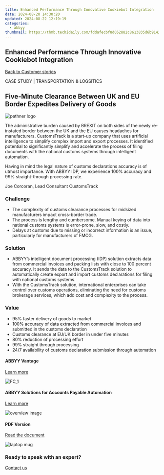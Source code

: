 ```yaml
---
title: Enhanced Performance Through Innovative Cookiebot Integration
date: 2024-08-20 14:30:20
updated: 2024-08-22 12:19:19
categories:
  - abbyy
thumbnail: https://thmb.techidaily.com/fddafecbf8d052882c8613835d6b91422875b8a8af17428f6e6ddf368419a301.jpg
---
```


## Enhanced Performance Through Innovative Cookiebot Integration

[Back to Customer stories](https://tools.techidaily.com/abbyy/products/)

CASE STUDY | TRANSPORTATION & LOGSITICS

## Five-Minute Clearance Between UK and EU Border Expedites Delivery of Goods

![pathner logo](https://content.abbyy.com/-/media/project/abbyy/abbyy/insights/customer-stories/white-logos/customstrack_logo_2024_white.png?h=32&iar=0&w=120)

The administrative burden caused by BREXIT on both sides of the newly re-instated border between the UK and the EU causes headaches for manufacturers. CustomsTrack is a start-up company that uses artificial intelligence to simplify complex import and export processes. It identified potential to significantly simplify and accelerate the process of filing documents with the national customs systems through intelligent automation.

Having in mind the legal nature of customs declarations accuracy is of utmost importance. With ABBYY IDP, we experience 100% accuracy and 99% straight-through processing rate.

Joe Corcoran, Lead Consultant CustomsTrack

### Challenge

* The complexity of customs clearance processes for midsized manufacturers impact cross-border trade.
* The process is lengthy and cumbersome. Manual keying of data into national customs systems is error-prone, slow, and costly.
* Delays at customs due to missing or incorrect information is an issue, particularly for manufacturers of FMCG.

### Solution

* ABBYY’s intelligent document processing (IDP) solution extracts data from commercial invoices and packing lists with close to 100 percent accuracy. It sends the data to the CustomsTrack solution to automatically create export and import customs declarations for filing with national customs systems.
* With the CustomsTrack solution, international enterprises can take control over customs operations, eliminating the need for customs brokerage services, which add cost and complexity to the process.

### Value

* 95% faster delivery of goods to market
* 100% accuracy of data extracted from commercial invoices and submitted in the customs declaration
* Customs clearance at EU/UK border in under five minutes
* 80% reduction of processing effort
* 99% straight through processing
* 24/7 availability of customs declaration submission through automation

#### ABBYY Vantage

[Learn more](https://tools.techidaily.com/abbyy/products/)

![FC_1](https://content.abbyy.com/-/media/project/abbyy/abbyy/products/flexicapture/fc_1.jpg?h=392&iar=0&w=696)

#### ABBYY Solutions for Accounts Payable Automation

[Learn more](https://tools.techidaily.com/abbyy/products/)

![overview image](https://content.abbyy.com/-/media/project/abbyy/abbyy/solutions/ap-automation/overview-image.jpg?h=800&iar=0&w=1392)

#### PDF Version

[Read the document](https://content.abbyy.com/-/media/Project/Abbyy/Abbyy/Insights/Customer-Stories/PDFs/CustomsTrack-case-study-intelligent-document-processing-en.pdf)

![laptop mug](https://content.abbyy.com/-/media/project/abbyy/abbyy/company/newsroom/news-images/laptop-mug.jpg?h=836&iar=0&w=1486)

### Ready to speak with an expert?

[Contact us](https://tools.techidaily.com/abbyy/products/)

<ins class="adsbygoogle"
     style="display:block"
     data-ad-format="autorelaxed"
     data-ad-client="ca-pub-7571918770474297"
     data-ad-slot="1223367746"></ins>



<ins class="adsbygoogle"
     style="display:block"
     data-ad-client="ca-pub-7571918770474297"
     data-ad-slot="8358498916"
     data-ad-format="auto"
     data-full-width-responsive="true"></ins>
